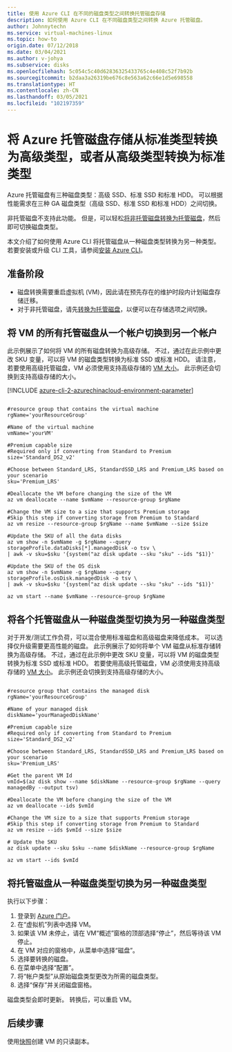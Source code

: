 ```yaml
---
title: 使用 Azure CLI 在不同的磁盘类型之间转换托管磁盘存储
description: 如何使用 Azure CLI 在不同磁盘类型之间转换 Azure 托管磁盘。
author: Johnnytechn
ms.service: virtual-machines-linux
ms.topic: how-to
origin.date: 07/12/2018
ms.date: 03/04/2021
ms.author: v-johya
ms.subservice: disks
ms.openlocfilehash: 5c054c5c40d62836325433765c4e408c52f7b92b
ms.sourcegitcommit: b2daa3a26319be676c8e563a62c66e1d5e698558
ms.translationtype: HT
ms.contentlocale: zh-CN
ms.lasthandoff: 03/05/2021
ms.locfileid: "102197359"
---
```

# <a name="convert-azure-managed-disks-storage-from-standard-to-premium-or-premium-to-standard"></a>将 Azure 托管磁盘存储从标准类型转换为高级类型，或者从高级类型转换为标准类型

Azure 托管磁盘有三种磁盘类型：高级 SSD、标准 SSD 和标准 HDD。 可以根据性能需求在三种 GA 磁盘类型（高级 SSD、标准 SSD 和标准 HDD）之间切换。

<!--Not Available on Azure ultra SSDs (preview)-->
<!--Not Available on You are not yet able to switch from or to an ultra SSD, you must deploy a new one.-->

非托管磁盘不支持此功能。 但是，可以轻松[将非托管磁盘转换为托管磁盘](convert-unmanaged-to-managed-disks.md)，然后即可切换磁盘类型。

本文介绍了如何使用 Azure CLI 将托管磁盘从一种磁盘类型转换为另一种类型。 若要安装或升级 CLI 工具，请参阅[安装 Azure CLI](/cli/install-azure-cli)。

## <a name="before-you-begin"></a>准备阶段

* 磁盘转换需要重启虚拟机 (VM)，因此请在预先存在的维护时段内计划磁盘存储迁移。
* 对于非托管磁盘，请先[转换为托管磁盘](convert-unmanaged-to-managed-disks.md)，以便可以在存储选项之间切换。


## <a name="switch-all-managed-disks-of-a-vm-between-from-one-account-to-another"></a>将 VM 的所有托管磁盘从一个帐户切换到另一个帐户

此示例展示了如何将 VM 的所有磁盘转换为高级存储。 不过，通过在此示例中更改 SKU 变量，可以将 VM 的磁盘类型转换为标准 SSD 或标准 HDD。 请注意，若要使用高级托管磁盘，VM 必须使用支持高级存储的 [VM 大小](../sizes.md)。 此示例还会切换到支持高级存储的大小。

[!INCLUDE [azure-cli-2-azurechinacloud-environment-parameter](../../../includes/azure-cli-2-azurechinacloud-environment-parameter.md)]

 ```azurecli

#resource group that contains the virtual machine
rgName='yourResourceGroup'

#Name of the virtual machine
vmName='yourVM'

#Premium capable size 
#Required only if converting from Standard to Premium
size='Standard_DS2_v2'

#Choose between Standard_LRS, StandardSSD_LRS and Premium_LRS based on your scenario
sku='Premium_LRS'

#Deallocate the VM before changing the size of the VM
az vm deallocate --name $vmName --resource-group $rgName

#Change the VM size to a size that supports Premium storage 
#Skip this step if converting storage from Premium to Standard
az vm resize --resource-group $rgName --name $vmName --size $size

#Update the SKU of all the data disks 
az vm show -n $vmName -g $rgName --query storageProfile.dataDisks[*].managedDisk -o tsv \
 | awk -v sku=$sku '{system("az disk update --sku "sku" --ids "$1)}'

#Update the SKU of the OS disk
az vm show -n $vmName -g $rgName --query storageProfile.osDisk.managedDisk -o tsv \
| awk -v sku=$sku '{system("az disk update --sku "sku" --ids "$1)}'

az vm start --name $vmName --resource-group $rgName

```
## <a name="switch-individual-managed-disks-from-one-disk-type-to-another"></a>将各个托管磁盘从一种磁盘类型切换为另一种磁盘类型

对于开发/测试工作负荷，可以混合使用标准磁盘和高级磁盘来降低成本。 可以选择仅升级需要更高性能的磁盘。 此示例展示了如何将单个 VM 磁盘从标准存储转换为高级存储。 不过，通过在此示例中更改 SKU 变量，可以将 VM 的磁盘类型转换为标准 SSD 或标准 HDD。 若要使用高级托管磁盘，VM 必须使用支持高级存储的 [VM 大小](../sizes.md)。 此示例还会切换到支持高级存储的大小。

 ```azurecli

#resource group that contains the managed disk
rgName='yourResourceGroup'

#Name of your managed disk
diskName='yourManagedDiskName'

#Premium capable size 
#Required only if converting from Standard to Premium
size='Standard_DS2_v2'

#Choose between Standard_LRS, StandardSSD_LRS and Premium_LRS based on your scenario
sku='Premium_LRS'

#Get the parent VM Id 
vmId=$(az disk show --name $diskName --resource-group $rgName --query managedBy --output tsv)

#Deallocate the VM before changing the size of the VM
az vm deallocate --ids $vmId 

#Change the VM size to a size that supports Premium storage 
#Skip this step if converting storage from Premium to Standard
az vm resize --ids $vmId --size $size

# Update the SKU
az disk update --sku $sku --name $diskName --resource-group $rgName 

az vm start --ids $vmId 
```

## <a name="switch-managed-disks-from-one-disk-type-to-another"></a>将托管磁盘从一种磁盘类型切换为另一种磁盘类型

执行以下步骤：

1. 登录到 [Azure 门户](https://portal.azure.cn)。
2. 在“虚拟机”列表中选择 VM。
3. 如果该 VM 未停止，请在 VM“概述”窗格的顶部选择“停止”，然后等待该 VM 停止。 
4. 在 VM 对应的窗格中，从菜单中选择“磁盘”。
5. 选择要转换的磁盘。
6. 在菜单中选择“配置”。
7. 将“帐户类型”从原始磁盘类型更改为所需的磁盘类型。
8. 选择“保存”并关闭磁盘窗格。

磁盘类型会即时更新。 转换后，可以重启 VM。

## <a name="next-steps"></a>后续步骤

使用[快照](snapshot-copy-managed-disk.md)创建 VM 的只读副本。

<!-- Update_Description: update meta properties, wording update -->